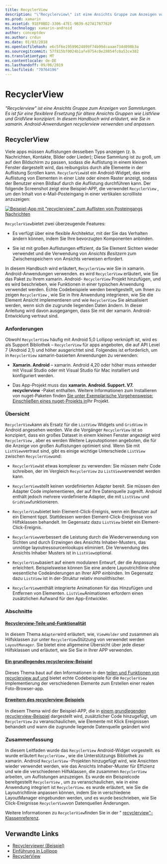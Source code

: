```yaml
---
title: RecyclerView
description: "\"Recyclerview\" ist eine Ansichts Gruppe zum Anzeigen von Sammlungen. Es ist für eine flexiblere Ersetzung für ältere Ansichts Gruppen wie ListView und GridView konzipiert.  In diesem Handbuch wird erläutert, wie Sie in xamarin. Android-Anwendungen recyclerview verwenden und anpassen."
ms.prod: xamarin
ms.assetid: 91EF0BD2-3306-47E1-9B39-627A1787762F
ms.technology: xamarin-android
author: conceptdev
ms.author: crdun
ms.date: 01/03/2018
ms.openlocfilehash: e6c5f6e19599624899f74b99dcaaae734d098b3a
ms.sourcegitcommit: 57f815bf0024b1afe9754c0e28054fc0a53ce302
ms.translationtype: MT
ms.contentlocale: de-DE
ms.lasthandoff: 09/06/2019
ms.locfileid: "70764196"
---
```

# <a name="recyclerview"></a>RecyclerView

_"Recyclerview" ist eine Ansichts Gruppe zum Anzeigen von Sammlungen. Es ist für eine flexiblere Ersetzung für ältere Ansichts Gruppen wie ListView und GridView konzipiert.  In diesem Handbuch wird erläutert, wie Sie in xamarin. Android-Anwendungen recyclerview verwenden und anpassen._

## <a name="recyclerview"></a>RecyclerView

Viele apps müssen Auflistungen desselben Typs anzeigen (z. b. Nachrichten, Kontakte, Bilder oder Lieder); Diese Sammlung ist zu groß, um auf den Bildschirm zu passen, sodass die Auflistung in einem kleinen Fenster dargestellt wird, das reibungslos durch alle Elemente in der Auflistung Scrollen kann.
`RecyclerView`ist ein Android-Widget, das eine Auflistung von Elementen in einer Liste oder einem Raster anzeigt, sodass der Benutzer einen Bildlauf durch die Auflistung durchführen kann. Der folgende Screenshot zeigt eine Beispiel-APP, die verwendet `RecyclerView` , um den Inhalt von e-Mail-Posteingang in einer vertikalen scrollliste anzuzeigen:

[![Beispiel-App mit "recyclerview" zum Auflisten von Posteingangs Nachrichten](images/01-recyclerview-example-sml.png)](images/01-recyclerview-example.png#lightbox)

`RecyclerView`bietet zwei überzeugende Features:

- Es verfügt über eine flexible Architektur, mit der Sie das Verhalten ändern können, indem Sie Ihre bevorzugten Komponenten anbinden.

- Sie ist mit großen Auflistungen effizient, da Sie Element Sichten wieder verwendet und die Verwendung von *Ansichts Besitzern* zum Zwischenspeichern von Ansichts verweisen erfordert.

In diesem Handbuch wird erläutert, `RecyclerView` wie Sie in xamarin. Android-Anwendungen verwenden. es wird `RecyclerView` erläutert, wie Sie das Paket zu Ihrem xamarin. Android- `RecyclerView` Projekt hinzufügen, und es wird beschrieben, wie Funktionen in einer typischen Anwendung verwendet werden. Echte Codebeispiele werden bereitgestellt, um Ihnen zu zeigen `RecyclerView` , wie Sie in Ihre Anwendung integrieren, wie Sie die Element Ansicht implementieren und wie `RecyclerView` Sie aktualisiert werden, wenn sich die zugrunde liegenden Daten ändern. In dieser Anleitung wird davon ausgegangen, dass Sie mit der xamarin. Android-Entwicklung vertraut sind.

### <a name="requirements"></a>Anforderungen

Obwohl `RecyclerView` häufig mit Android 5,0 Lollipop verknüpft ist, wird es als Support Bibliothek &ndash; `RecyclerView` für apps angeboten, die auf API Level 7 (Android 2,1) und höher ausgerichtet sind. Folgendes ist erforderlich, um in `RecyclerView` xamarin-basierten Anwendungen zu verwenden:

- **Xamarin. Android** &ndash; xamarin. Android 4,20 oder höher muss entweder mit Visual Studio oder mit Visual Studio für Mac installiert und konfiguriert werden.

- Das App-Projekt muss das **xamarin. Android. Support. V7. recyclerview** -Paket enthalten. Weitere Informationen zum Installieren von nuget-Paketen finden [Sie unter Exemplarische Vorgehensweise: Einschließen eines nuget-Projekts in](https://docs.microsoft.com/visualstudio/mac/nuget-walkthrough)Ihr Projekt.

### <a name="overview"></a>Übersicht

`RecyclerView`kann als Ersatz für die `ListView` Widgets und `GridView` in Android angesehen werden. Wie die Vorgänger `RecyclerView` ist so konzipiert, dass ein großes Dataset in einem kleinen Fenster angezeigt wird `RecyclerView` , aber es werden Weitere Layoutoptionen angeboten, die für die Anzeige von großen Auflistungen optimiert sind. Wenn Sie mit `ListView`vertraut sind, gibt es einige wichtige Unterschiede `ListView` zwischen `RecyclerView`und:

- `RecyclerView`ist etwas komplexer zu verwenden: Sie müssen mehr Code schreiben, der im Vergleich `RecyclerView` zu `ListView`verwendet werden kann.

- `RecyclerView`stellt keinen vordefinierten Adapter bereit. Sie müssen den Adapter Code implementieren, der auf Ihre Datenquelle zugreift. Android enthält jedoch mehrere vordefinierte Adapter, die mit `ListView` und `GridView`funktionieren.

- `RecyclerView`bietet kein Element-Click-Ereignis, wenn ein Benutzer auf ein Element tippt. Stattdessen werden Element-Click-Ereignisse von Hilfsklassen behandelt. Im Gegensatz dazu `ListView` bietet ein Element-Click-Ereignis.

- `RecyclerView`verbessert die Leistung durch die Wiederverwendung von Sichten und durch Erzwingen des Ansichts Inhaber-Musters, das unnötige layoutressourcenlookups eliminiert. Die Verwendung des Ansichts Inhaber Musters ist in `ListView`optional.

- `RecyclerView`basiert auf einem modularen Entwurf, der die Anpassung erleichtert. Beispielsweise können Sie eine andere Layoutrichtlinie ohne wesentliche Codeänderungen an Ihrer APP einbinden.
    Im Gegensatz dazu `ListView` ist in der-Struktur relativ monolithischer.

- `RecyclerView`enthält integrierte Animationen für das Hinzufügen und Entfernen von Elementen. `ListView`Animationen erfordern einen zusätzlichen Aufwand für den App-Entwickler.

### <a name="sections"></a>Abschnitte

#### <a name="recyclerview-parts-and-functionalityandroiduser-interfacelayoutsrecycler-viewparts-and-functionalitymd"></a>[Recyclerview-Teile und-Funktionalität](~/android/user-interface/layouts/recycler-view/parts-and-functionality.md)

In diesem Thema `Adapter`wird erläutert, wie, `ViewHolder` und zusammen als Hilfsklassen zur unter `RecyclerView`Stützung von verwendet werden `LayoutManager`.
Sie bietet eine allgemeine Übersicht über jede dieser Hilfsklassen und erläutert, wie Sie Sie in Ihrer APP verwenden.

#### <a name="a-basic-recyclerview-exampleandroiduser-interfacelayoutsrecycler-viewrecyclerview-examplemd"></a>[Ein grundlegendes recyclerview-Beispiel](~/android/user-interface/layouts/recycler-view/recyclerview-example.md)

Dieses Thema baut auf den Informationen in den [teilen und Funktionen von recyclerview auf und](~/android/user-interface/layouts/recycler-view/parts-and-functionality.md) bietet echte Codebeispiele für die `RecyclerView` Implementierung der verschiedenen Elemente zum Erstellen einer realen Foto-Browser-app.

#### <a name="extending-the-recyclerview-exampleandroiduser-interfacelayoutsrecycler-viewextending-the-examplemd"></a>[Erweitern des recyclerview-Beispiels](~/android/user-interface/layouts/recycler-view/extending-the-example.md)

In diesem Thema wird der Beispiel-APP, die in [einem grundlegenden recyclerview-Beispiel](~/android/user-interface/layouts/recycler-view/recyclerview-example.md) dargestellt wird, zusätzlicher Code hinzugefügt, um `RecyclerView` zu veranschaulichen, wie Elemente mit Klick Ereignissen behandelt und wann die zugrunde liegende Datenquelle geändert wird

### <a name="summary"></a>Zusammenfassung

In diesem Leitfaden wurde das `RecyclerView` Android-Widget vorgestellt. es wurde erläutert `RecyclerView` , wie die Unterstützungs Bibliothek zu xamarin. Android `RecyclerView` -Projekten hinzugefügt wird, wie Ansichten wieder verwendet werden, wie das Ansichts Inhaber-Muster für Effizienz und wie die verschiedenen Hilfsklassen, die zusammen `RecyclerView` arbeiten, um Auflistungen anzuzeigen. Es wurde ein Beispielcode bereitgestellt `RecyclerView` , um zu veranschaulichen, wie in eine Anwendung integriert ist `RecyclerView`. es wurde erläutert, wie Sie die Layoutrichtlinie anpassen können, indem Sie in verschiedene LayoutManager eingebunden werden, und es wurde beschrieben, wie Sie Click-Ereignisse `RecyclerView`von Datenquellen Änderungen.

Weitere Informationen zu `RecyclerView`finden Sie in der " [recyclerview"-Klassenreferenz](https://developer.android.com/reference/android/support/v7/widget/RecyclerView.html).

## <a name="related-links"></a>Verwandte Links

- [Recyclerviewer (Beispiel)](https://docs.microsoft.com/samples/xamarin/monodroid-samples/android50-recyclerviewer)
- [Einführung in Lollipop](~/android/platform/lollipop.md)
- [RecyclerView](https://developer.android.com/reference/android/support/v7/widget/RecyclerView.html)
